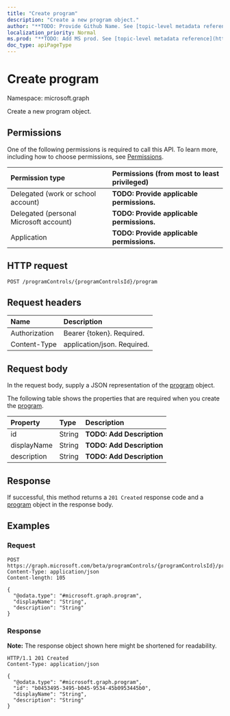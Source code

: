 ```yaml
---
title: "Create program"
description: "Create a new program object."
author: "**TODO: Provide Github Name. See [topic-level metadata reference](https://msgo.azurewebsites.net/add/document/guidelines/metadata.html#topic-level-metadata)**"
localization_priority: Normal
ms.prod: "**TODO: Add MS prod. See [topic-level metadata reference](https://msgo.azurewebsites.net/add/document/guidelines/metadata.html#topic-level-metadata)**"
doc_type: apiPageType
---
```


# Create program
Namespace: microsoft.graph

Create a new program object.

## Permissions
One of the following permissions is required to call this API. To learn more, including how to choose permissions, see [Permissions](/graph/permissions-reference).

|Permission type|Permissions (from most to least privileged)|
|:---|:---|
|Delegated (work or school account)|**TODO: Provide applicable permissions.**|
|Delegated (personal Microsoft account)|**TODO: Provide applicable permissions.**|
|Application|**TODO: Provide applicable permissions.**|

## HTTP request

<!-- {
  "blockType": "ignored"
}
-->
``` http
POST /programControls/{programControlsId}/program
```

## Request headers
|Name|Description|
|:---|:---|
|Authorization|Bearer {token}. Required.|
|Content-Type|application/json. Required.|

## Request body
In the request body, supply a JSON representation of the [program](../resources/program.md) object.

The following table shows the properties that are required when you create the [program](../resources/program.md).

|Property|Type|Description|
|:---|:---|:---|
|id|String|**TODO: Add Description**|
|displayName|String|**TODO: Add Description**|
|description|String|**TODO: Add Description**|



## Response

If successful, this method returns a `201 Created` response code and a [program](../resources/program.md) object in the response body.

## Examples

### Request
<!-- {
  "blockType": "request",
  "name": "create_program_from_programs"
}
-->
``` http
POST https://graph.microsoft.com/beta/programControls/{programControlsId}/program
Content-Type: application/json
Content-length: 105

{
  "@odata.type": "#microsoft.graph.program",
  "displayName": "String",
  "description": "String"
}
```


### Response
**Note:** The response object shown here might be shortened for readability.
<!-- {
  "blockType": "response",
  "truncated": true,
  "@odata.type": "microsoft.graph.program"
}
-->
``` http
HTTP/1.1 201 Created
Content-Type: application/json

{
  "@odata.type": "#microsoft.graph.program",
  "id": "b0453495-3495-b045-9534-45b0953445b0",
  "displayName": "String",
  "description": "String"
}
```

